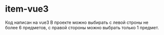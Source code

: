 # item-vue3

Код написан на vue3
В проекте можно выбирать с левой строны не более 6 предметов, с правой стороны можно выбрать только 1 предмет.

